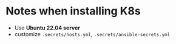 # Notes when installing K8s

- Use **Ubuntu 22.04 server**
- customize `.secrets/hosts.yml`, `.secrets/ansible-secrets.yml`
